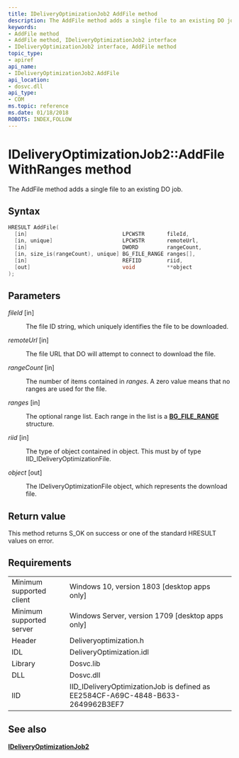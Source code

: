 ```yaml
---
title: IDeliveryOptimizationJob2 AddFile method
description: The AddFile method adds a single file to an existing DO job.
keywords:
- AddFile method
- AddFile method, IDeliveryOptimizationJob2 interface
- IDeliveryOptimizationJob2 interface, AddFile method
topic_type:
- apiref
api_name:
- IDeliveryOptimizationJob2.AddFile
api_location:
- dosvc.dll
api_type:
- COM
ms.topic: reference
ms.date: 01/18/2018
ROBOTS: INDEX,FOLLOW
---
```


# IDeliveryOptimizationJob2::AddFileWithRanges method

The AddFile method adds a single file to an existing DO job.

## Syntax

```C++
HRESULT AddFile(
  [in]                              LPCWSTR       fileId,
  [in, unique]                      LPCWSTR       remoteUrl,
  [in]                              DWORD         rangeCount,
  [in, size_is(rangeCount), unique] BG_FILE_RANGE ranges[],
  [in]                              REFIID        riid,
  [out]                             void          **object
);
```

## Parameters

<dl> <dt>

*fileId* \[in\]
</dt> <dd>

The file ID string, which uniquely identifies the file to be downloaded.

</dd> <dt>

*remoteUrl* \[in\]
</dt> <dd>

The file URL that DO will attempt to connect to download the file.

</dd> <dt>

*rangeCount* \[in\]
</dt> <dd>

The number of items contained in *ranges*. A zero value means that no ranges are used for the file.

</dd> <dt>

*ranges* \[in\]
</dt> <dd>

The optional range list. Each range in the list is a [**BG_FILE_RANGE**](bg-file-range.md) structure.

</dd> <dt>

*riid* \[in\]
</dt> <dd>

The type of object contained in object. This must by of type IID_IDeliveryOptimizationFile.

</dd> <dt>

*object* \[out\]
</dt> <dd>

The IDeliveryOptimizationFile object, which represents the download file. 

</dd> </dl>

## Return value

This method returns S_OK on success or one of the standard HRESULT values on error.

## Requirements

|                           |                                                                                 |
|---------------------------|---------------------------------------------------------------------------------|
| Minimum supported client  | Windows 10, version 1803 \[desktop apps only\]                                  |
| Minimum supported server  | Windows Server, version 1709 \[desktop apps only\]                              |
| Header                    | Deliveryoptimization.h                                                          |
| IDL                       | DeliveryOptimization.idl                                                        |
| Library                   | Dosvc.lib                                                                       |
| DLL                       | Dosvc.dll                                                                       |
| IID                       | IID_IDeliveryOptimizationJob is defined as EE2584CF-A69C-4848-B633-2649962B3EF7 |

## See also

[**IDeliveryOptimizationJob2**](ideliveryoptimizationjob2.md)

